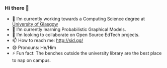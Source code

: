 ### Hi there 👋

<!--
**scholaronroad/scholaronroad** is a ✨ _special_ ✨ repository because its `README.md` (this file) appears on your GitHub profile.

Here are some ideas to get you started:
-->

- 🔭 I’m currently working towards a Computing Science degree at [University of Glasgow](http://gla.ac.uk/)
- 🌱 I’m currently learning Probabilistic Graphical Models.
- 👯 I’m looking to collaborate on Open Source EdTech projects.
- 📫 How to reach me: http://sid.gg/
- 😄 Pronouns: He/Him
- ⚡ Fun fact: The benches outside the university library are the best place to nap on campus.

